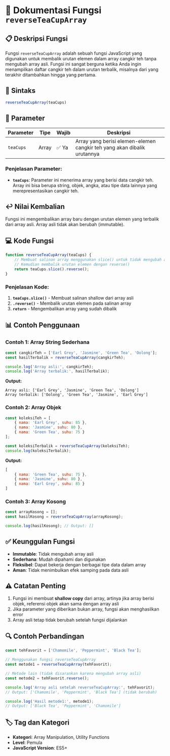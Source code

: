 # 🍵 Dokumentasi Fungsi `reverseTeaCupArray`

## 📋 Deskripsi Fungsi

Fungsi `reverseTeaCupArray` adalah sebuah fungsi JavaScript yang digunakan untuk membalik urutan elemen dalam array cangkir teh tanpa mengubah array asli. Fungsi ini sangat berguna ketika Anda ingin menampilkan daftar cangkir teh dalam urutan terbalik, misalnya dari yang terakhir ditambahkan hingga yang pertama.

## 🔧 Sintaks

```javascript
reverseTeaCupArray(teaCups)
```

## 📝 Parameter

| Parameter | Tipe | Wajib | Deskripsi |
|-----------|------|-------|-----------|
| `teaCups` | Array | ✅ Ya | Array yang berisi elemen-elemen cangkir teh yang akan dibalik urutannya |

### Penjelasan Parameter:
- **`teaCups`**: Parameter ini menerima array yang berisi data cangkir teh. Array ini bisa berupa string, objek, angka, atau tipe data lainnya yang merepresentasikan cangkir teh.

## ↩️ Nilai Kembalian

Fungsi ini mengembalikan array baru dengan urutan elemen yang terbalik dari array asli. Array asli tidak akan berubah (immutable).

## 💻 Kode Fungsi

```javascript
function reverseTeaCupArray(teaCups) {
    // Membuat salinan array menggunakan slice() untuk tidak mengubah array asli
    // Kemudian membalik urutan elemen dengan reverse()
    return teaCups.slice().reverse();
}
```

### Penjelasan Kode:
1. **`teaCups.slice()`** - Membuat salinan shallow dari array asli
2. **`.reverse()`** - Membalik urutan elemen pada salinan array
3. **`return`** - Mengembalikan array yang sudah dibalik

## 📊 Contoh Penggunaan

### Contoh 1: Array String Sederhana
```javascript
const cangkirTeh = ['Earl Grey', 'Jasmine', 'Green Tea', 'Oolong'];
const hasilTerbalik = reverseTeaCupArray(cangkirTeh);

console.log('Array asli:', cangkirTeh);
console.log('Array terbalik:', hasilTerbalik);
```

**Output:**
```
Array asli: ['Earl Grey', 'Jasmine', 'Green Tea', 'Oolong']
Array terbalik: ['Oolong', 'Green Tea', 'Jasmine', 'Earl Grey']
```

### Contoh 2: Array Objek
```javascript
const koleksiTeh = [
    { nama: 'Earl Grey', suhu: 85 },
    { nama: 'Jasmine', suhu: 80 },
    { nama: 'Green Tea', suhu: 75 }
];

const koleksiTerbalik = reverseTeaCupArray(koleksiTeh);
console.log(koleksiTerbalik);
```

**Output:**
```javascript
[
    { nama: 'Green Tea', suhu: 75 },
    { nama: 'Jasmine', suhu: 80 },
    { nama: 'Earl Grey', suhu: 85 }
]
```

### Contoh 3: Array Kosong
```javascript
const arrayKosong = [];
const hasilKosong = reverseTeaCupArray(arrayKosong);

console.log(hasilKosong); // Output: []
```

## ✅ Keunggulan Fungsi

- **Immutable**: Tidak mengubah array asli
- **Sederhana**: Mudah dipahami dan digunakan
- **Fleksibel**: Dapat bekerja dengan berbagai tipe data dalam array
- **Aman**: Tidak menimbulkan efek samping pada data asli

## ⚠️ Catatan Penting

1. Fungsi ini membuat **shallow copy** dari array, artinya jika array berisi objek, referensi objek akan sama dengan array asli
2. Jika parameter yang diberikan bukan array, fungsi akan menghasilkan error
3. Array asli tetap tidak berubah setelah fungsi dijalankan

## 🔍 Contoh Perbandingan

```javascript
const tehFavorit = ['Chamomile', 'Peppermint', 'Black Tea'];

// Menggunakan fungsi reverseTeaCupArray
const metode1 = reverseTeaCupArray(tehFavorit);

// Metode lain (tidak disarankan karena mengubah array asli)
const metode2 = tehFavorit.reverse();

console.log('Array asli setelah reverseTeaCupArray:', tehFavorit);
// Output: ['Chamomile', 'Peppermint', 'Black Tea'] (tidak berubah)

console.log('Hasil metode1:', metode1);
// Output: ['Black Tea', 'Peppermint', 'Chamomile']
```

## 🏷️ Tag dan Kategori

- **Kategori**: Array Manipulation, Utility Functions
- **Level**: Pemula
- **JavaScript Version**: ES5+
